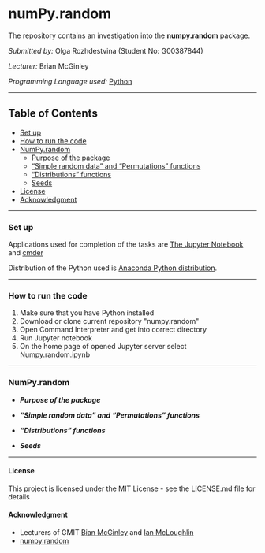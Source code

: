 # numPy.random

The repository contains an investigation into the __numpy.random__ package.

*Submitted by:* Olga Rozhdestvina (Student No: G00387844) 

*Lecturer:* Brian McGinley

*Programming Language used:* [Python](https://www.python.org/)

----

## Table of Contents
* [Set up](#set_up)
* [How to run the code](#how_to_run_the_code)
* [NumPy.random](#general)
	* [Purpose of the package](#purpose)
	* [“Simple random data” and “Permutations” functions](#functions)
	* [“Distributions” functions](#distributions)
	* [Seeds](#seeds)
* [License](#licence)
* [Acknowledgment](#acknowledgment)

----

### Set up <a name="set_up"></a>

Applications used for completion of the tasks are [The Jupyter Notebook](https://jupyter.org/) and [cmder](http://cmder.net/)

Distribution of the Python used is [Anaconda Python distribution](https://www.anaconda.com/). 

----

###  How to run the code <a name="how_to_run_the_code"></a>

1. Make sure that you have Python installed
2. Download or clone current repository "numpy.random"
3. Open Command Interpreter and get into correct directory
4. Run Jupyter notebook
5. On the home page of opened Jupyter server select Numpy.random.ipynb

----


### NumPy.random <a name="general"></a>

  * ***Purpose of the package*** <a name="purpose"></a>

  * ***“Simple random data” and “Permutations” functions*** <a name="functions"></a>

  * ***“Distributions” functions*** <a name="distributions"></a>

  * ***Seeds*** <a name="seeds"></a>


----

#### License <a name="licence"></a>

This project is licensed under the MIT License - see the LICENSE.md file for details

#### Acknowledgment <a name="acknowledgment"></a>

  * Lecturers of GMIT [Bian McGinley]() and [Ian McLoughlin](https://github.com/ianmcloughlin)
  * [numpy.random](https://numpy.org/doc/stable/reference/random/)
